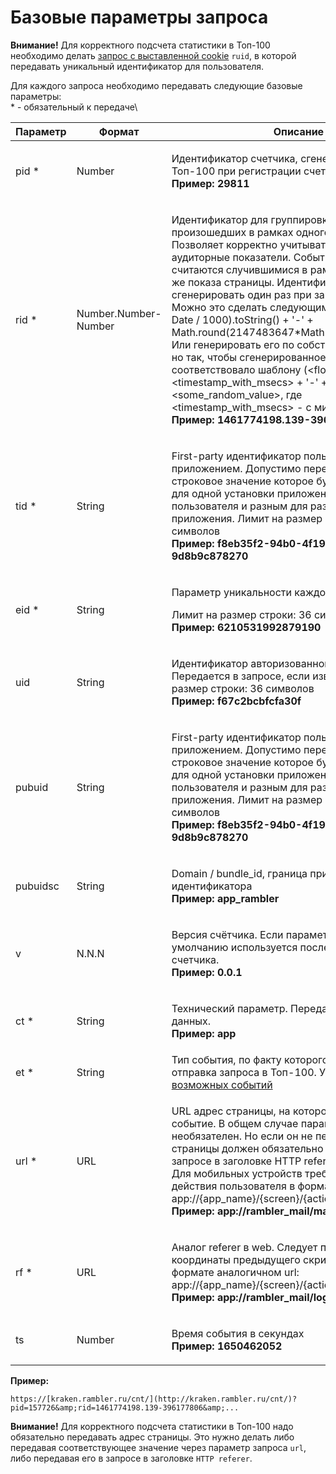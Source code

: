 # Базовые параметры запроса

**Внимание!** Для корректного подсчета статистики в Топ-100 необходимо делать [запрос с выставленной cookie](zagolovki-zaprosa.md) `ruid`, в которой передавать уникальный идентификатор для пользователя.

Для каждого запроса необходимо передавать следующие базовые параметры:\
\* - обязательный к передаче\


| **Параметр** | **Формат**           | **Описание**                                                                                                                                                                                                                                                                                                                                                                                                                                                                                                                                                                                                                                                                                                                                                               |
| ------------ | -------------------- | -------------------------------------------------------------------------------------------------------------------------------------------------------------------------------------------------------------------------------------------------------------------------------------------------------------------------------------------------------------------------------------------------------------------------------------------------------------------------------------------------------------------------------------------------------------------------------------------------------------------------------------------------------------------------------------------------------------------------------------------------------------------------- |
| pid \*       | Number               | <p>Идентификатор счетчика, сгенерированный в Топ-100 при регистрации счетчика. <br><strong>Пример: 29811</strong></p>                                                                                                                                                                                                                                                                                                                                                                                                                                                                                                                                                                                                                                                      |
| rid \*       | Number.Number-Number | <p>Идентификатор для группировки событий, произошедших в рамках одного показа страницы. Позволяет корректно учитывать в статистике аудиторные показатели. События с одинаковым rid считаются случившимися в рамках одного и того же показа страницы. Идентификатор следует сгенерировать один раз при загрузке страницы. Можно это сделать следующим образом: (+new Date / 1000).toString() + '-' + Math.round(2147483647*Math.random()).toString(). Или генерировать его по собственному алгоритму, но так, чтобы сгенерированное значение соответствовало шаблону (&#x3C;float>-&#x3C;int>): &#x3C;timestamp_with_msecs> + '-' + &#x3C;some_random_value>, где &#x3C;timestamp_with_msecs> - с миллисекундами. <br><strong>Пример: 1461774198.139-396177806</strong></p> |
| tid \*       | String               | <p>First-party идентификатор пользователя приложением. Допустимо передавать любое строковое значение которое будет одинаковым для одной установки приложения на устройство пользователя и разным для разных установок приложения. Лимит на размер строки: 36 символов<br><strong>Пример: f8eb35f2-94b0-4f19-affa-9d8b9c878270</strong></p>                                                                                                                                                                                                                                                                                                                                                                                                                                 |
| eid \*       | String               | <p>Параметр уникальности каждого события</p><p>Лимит на размер строки: 36 символов<br><strong>Пример: 6210531992879190</strong></p>                                                                                                                                                                                                                                                                                                                                                                                                                                                                                                                                                                                                                                        |
| uid          | String               | <p>Идентификатор авторизованного пользователя. Передается в запросе, если известен. Лимит на размер строки: 36 символов<br><strong>Пример: f67c2bcbfcfa30f</strong></p>                                                                                                                                                                                                                                                                                                                                                                                                                                                                                                                                                                                                    |
| pubuid       | String               | <p>First-party идентификатор пользователя приложением. Допустимо передавать любое строковое значение которое будет одинаковым для одной установки приложения на устройство пользователя и разным для разных установок приложения. Лимит на размер строки: 36 символов<br><strong>Пример: f8eb35f2-94b0-4f19-affa-9d8b9c878270</strong></p>                                                                                                                                                                                                                                                                                                                                                                                                                                 |
| pubuidsc     | String               | <p>Domain / bundle_id, граница применимости идентификатора<br><strong>Пример: app_rambler</strong></p>                                                                                                                                                                                                                                                                                                                                                                                                                                                                                                                                                                                                                                                                     |
| v            | N.N.N                | <p>Версия счётчика. Если параметр не передан, то по умолчанию используется последняя версия счетчика.<br><strong>Пример: 0.0.1</strong></p>                                                                                                                                                                                                                                                                                                                                                                                                                                                                                                                                                                                                                                |
| ct \*        | String               | <p>Технический параметр. Передаем тип потока данных.<br><strong>Пример: app</strong></p>                                                                                                                                                                                                                                                                                                                                                                                                                                                                                                                                                                                                                                                                                   |
| et \*        | String               | Тип события, по факту которого осуществляется отправка запроса в Топ-100. Указывается одно из [возможных событий](bazovye-sobytiya.md)                                                                                                                                                                                                                                                                                                                                                                                                                                                                                                                                                                                                                                     |
| url \*       | URL                  | <p>URL адрес страницы, на которой произошло событие. В общем случае параметр запроса url необязателен. Но если он не передается, то адрес страницы должен обязательно передаваться в запросе в заголовке HTTP referer.<br>Для мобильных устройств требуется описание действия пользователя в формате: app://{app_name}/{screen}/{action}<br><strong>Пример: app://rambler_mail/main_page/load</strong></p>                                                                                                                                                                                                                                                                                                                                                                 |
| rf \*        | URL                  | <p>Аналог referer в web. Следует передавать координаты предыдущего скрина/события в формате аналогичном url: app://{app_name}/{screen}/{action}<br><strong>Пример: app://rambler_mail/login/load</strong></p>                                                                                                                                                                                                                                                                                                                                                                                                                                                                                                                                                              |
| ts           | Number               | <p>Время события в секундах<br><strong>Пример: 1650462052</strong></p>                                                                                                                                                                                                                                                                                                                                                                                                                                                                                                                                                                                                                                                                                                     |

**Пример:**

`https://[kraken.rambler.ru/cnt/](http://kraken.rambler.ru/cnt/)?pid=157726&amp;rid=1461774198.139-396177806&amp;...`

**Внимание!** Для корректного подсчета статистики в Топ-100 надо обязательно передавать адрес страницы. Это нужно делать либо передавая соответствующее значение через параметр запроса `url`, либо передавая его в запросе в заголовке `HTTP referer`.
